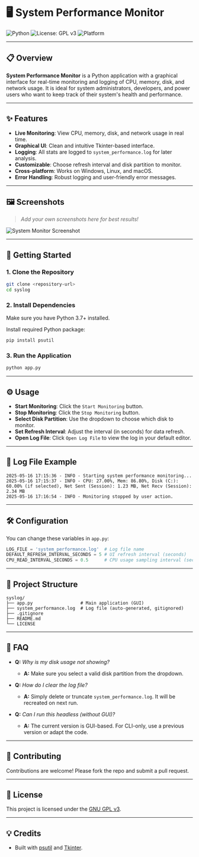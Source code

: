 # 🖥️ System Performance Monitor

![Python](https://img.shields.io/badge/Python-3.7%2B-blue?logo=python)
![License: GPL v3](https://img.shields.io/badge/License-GPLv3-blue.svg)
![Platform](https://img.shields.io/badge/Platform-Windows%20%7C%20Linux%20%7C%20macOS-lightgrey)

---

## 📋 Overview

**System Performance Monitor** is a Python application with a graphical interface for real-time monitoring and logging of CPU, memory, disk, and network usage. It is ideal for system administrators, developers, and power users who want to keep track of their system's health and performance.

---

## ✨ Features

- **Live Monitoring**: View CPU, memory, disk, and network usage in real time.
- **Graphical UI**: Clean and intuitive Tkinter-based interface.
- **Logging**: All stats are logged to `system_performance.log` for later analysis.
- **Customizable**: Choose refresh interval and disk partition to monitor.
- **Cross-platform**: Works on Windows, Linux, and macOS.
- **Error Handling**: Robust logging and user-friendly error messages.

---

## 🖼️ Screenshots

> _Add your own screenshots here for best results!_

![System Monitor Screenshot](https://user-images.githubusercontent.com/your-screenshot.png)

---

## 🚀 Getting Started

### 1. **Clone the Repository**

```bash
git clone <repository-url>
cd syslog
```

### 2. **Install Dependencies**

Make sure you have Python 3.7+ installed.

Install required Python package:

```bash
pip install psutil
```

### 3. **Run the Application**

```bash
python app.py
```

---

## ⚙️ Usage

- **Start Monitoring**: Click the `Start Monitoring` button.
- **Stop Monitoring**: Click the `Stop Monitoring` button.
- **Select Disk Partition**: Use the dropdown to choose which disk to monitor.
- **Set Refresh Interval**: Adjust the interval (in seconds) for data refresh.
- **Open Log File**: Click `Open Log File` to view the log in your default editor.

---

## 📑 Log File Example

```
2025-05-16 17:15:36 - INFO - Starting system performance monitoring...
2025-05-16 17:15:37 - INFO - CPU: 27.00%, Mem: 86.80%, Disk (C:): 60.00% (if selected), Net Sent (Session): 1.23 MB, Net Recv (Session): 2.34 MB
2025-05-16 17:16:54 - INFO - Monitoring stopped by user action.
```

---

## 🛠️ Configuration

You can change these variables in `app.py`:

```python
LOG_FILE = 'system_performance.log'  # Log file name
DEFAULT_REFRESH_INTERVAL_SECONDS = 5 # UI refresh interval (seconds)
CPU_READ_INTERVAL_SECONDS = 0.5      # CPU usage sampling interval (seconds)
```

---

## 🧩 Project Structure

```
syslog/
├── app.py                  # Main application (GUI)
├── system_performance.log  # Log file (auto-generated, gitignored)
├── .gitignore
├── README.md
└── LICENSE
```

---

## 🙋 FAQ

- **Q:** _Why is my disk usage not showing?_
  - **A:** Make sure you select a valid disk partition from the dropdown.

- **Q:** _How do I clear the log file?_
  - **A:** Simply delete or truncate `system_performance.log`. It will be recreated on next run.

- **Q:** _Can I run this headless (without GUI)?_
  - **A:** The current version is GUI-based. For CLI-only, use a previous version or adapt the code.

---

## 🤝 Contributing

Contributions are welcome! Please fork the repo and submit a pull request.

---

## 📄 License

This project is licensed under the [GNU GPL v3](LICENSE).

---

## 💡 Credits

- Built with [psutil](https://github.com/giampaolo/psutil) and [Tkinter](https://docs.python.org/3/library/tkinter.html).